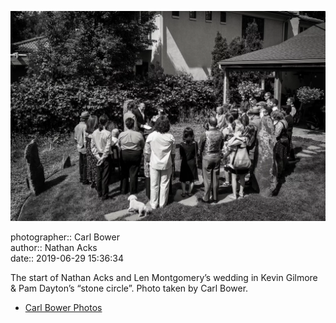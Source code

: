 ![The start of Nathan Acks and Len Montgomery’s wedding](assets/2019-06-29-set-1-the-ceremony-15.webp)

photographer:: Carl Bower  
author:: Nathan Acks  
date:: 2019-06-29 15:36:34

The start of Nathan Acks and Len Montgomery’s wedding in Kevin Gilmore & Pam Dayton’s “stone circle”. Photo taken by Carl Bower.

* [Carl Bower Photos](https://carlbowerphotos.com)
